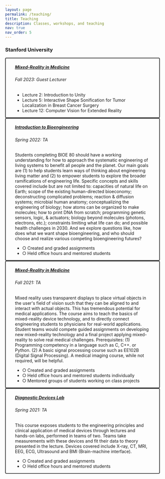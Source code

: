 ```yaml
---
layout: page
permalink: /teaching/
title: Teaching
description: Classes, workshops, and teaching
nav: true
nav_order: 5
---
```


<h3 class="mt-4">Stanford University</h3>

<style>
  .custom-border {
    border: 2px solid #333; /* Adjust the color as needed */
    border-radius: 4px; /* Optional: if you want rounded corners */
  }
  .custom-padding {
    padding-left: 30px; /* Adjust the left padding as needed */
    padding-right: 30px; /* Adjust the right padding as needed */
  }
  .no-background {
    background-color: transparent !important; /* Override background color */
  }
</style>

<div class="card custom-border">
  <div class="p-3">
    <div class="row">
      <div class="col-10 custom-padding">
        <h5 class="card-title">
          <a href="https://med.stanford.edu/immers/news/rad206.html" target="_blank" rel="noopener noreferrer">Mixed-Reality in Medicine</a>
        </h5>
        <h6 class="card-subtitle font-italic mb-3">Fall 2023: Guest Lecturer</h6>
        <ul class="list-group list-group-flush">
          <li class="list-group-item no-background">Lecture 2: Introduction to Unity</li>
          <li class="list-group-item no-background">Lecture 5: Interactive Shape Sonification for Tumor Localization in Breast Cancer Surgery</li>
          <li class="list-group-item no-background">Lecture 12: Computer Vision for Extended Reality</li>
        </ul>
      </div>
    </div>
  </div>
</div>

<div class="card custom-border">
  <div class="p-3">
    <div class="row">
      <div class="col-10 custom-padding">
        <h5 class="card-title">
          <a href="https://stanford-bioe80.github.io/docs/introduction/" target="_blank" rel="noopener noreferrer">Introduction to Bioengineering</a>
        </h5>
        <h6 class="card-subtitle font-italic mb-3">Spring 2022: TA</h6>
        <p class="card-text font-weight-light">
          Students completing BIOE 80 should have a working understanding for how to approach the systematic engineering of living systems to benefit all people and the planet. Our main goals are (1) to help students learn ways of thinking about engineering living matter and (2) to empower students to explore the broader ramifications of engineering life. Specific concepts and skills covered include but are not limited to: capacities of natural life on Earth; scope of the existing human-directed bioeconomy; deconstructing complicated problems; reaction & diffusion systems; microbial human anatomy; conceptualizing the engineering of biology; how atoms can be organized to make molecules; how to print DNA from scratch; programming genetic sensors, logic, & actuators; biology beyond molecules (photons, electrons, etc.); constraints limiting what life can do; and possible health challenges in 2030. And we explore questions like, how does what we want shape bioengineering, and who should choose and realize various competing bioengineering futures? 
        </p>
        <ul class="list-group list-group-flush">
          <li class="list-group-item no-background">○ Created and graded assignments</li>
          <li class="list-group-item no-background">○ Held office hours and mentored students</li>
        </ul>
      </div>
    </div>
  </div>
</div>

<div class="card custom-border">
  <div class="p-3">
    <div class="row">
      <div class="col-10 custom-padding">
        <h5 class="card-title">
          <a href="https://med.stanford.edu/immers/news/rad206.html" target="_blank" rel="noopener noreferrer">Mixed-Reality in Medicine</a>
        </h5>
        <h6 class="card-subtitle font-italic mb-3">Fall 2021: TA</h6>
        <p class="card-text font-weight-light">
          Mixed reality uses transparent displays to place virtual objects in the user's field of vision such that they can be aligned to and interact with actual objects. This has tremendous potential for medical applications. The course aims to teach the basics of mixed-reality device technology, and to directly connect engineering students to physicians for real-world applications. Student teams would compete guided assignments on developing new mixed-reality technology and a final project applying mixed-reality to solve real medical challenges. Prerequisites: (1) Programming competency in a language such as C, C++. or Python. (2) A basic signal processing course such as EE102B (Digital Signal Processing). A medical imaging course, while not required, will be helpful. 
        </p>
        <ul class="list-group list-group-flush">
          <li class="list-group-item no-background">○ Created and graded assignments</li>
          <li class="list-group-item no-background">○ Held office hours and mentored students individually</li>
          <li class="list-group-item no-background">○ Mentored groups of students working on class projects</li>
        </ul>
      </div>
    </div>
  </div>
</div>

<div class="card custom-border">
  <div class="p-3">
    <div class="row">
      <div class="col-10 custom-padding">
        <h5 class="card-title">
          <a href="https://explorecourses.stanford.edu/search?view=catalog&filter-coursestatus-Active=on&page=0&catalog=&q=BIOE+301C%3A+Diagnostic+Devices+Lab&collapse=" target="_blank" rel="noopener noreferrer">Diagnostic Devices Lab</a>
        </h5>
        <h6 class="card-subtitle font-italic mb-3">Spring 2021: TA</h6>
        <p class="card-text font-weight-light">
          This course exposes students to the engineering principles and clinical application of medical devices through lectures and hands-on labs, performed in teams of two. Teams take measurements with these devices and fit their data to theory presented in the lecture. Devices covered include X-ray, CT, MRI, EEG, ECG, Ultrasound and BMI (Brain-machine interface). 
        </p>
        <ul class="list-group list-group-flush">
          <li class="list-group-item no-background">○ Created and graded assignments</li>
          <li class="list-group-item no-background">○ Held office hours and mentored students</li>
        </ul>
      </div>
    </div>
  </div>
</div>


<!-- <div class="card mt-3">
  <div class="p-3">
    <div class="row">
      <div class="col-sm-10">
        <h5 class="font-weight-bold">Introduction to Machine Learning</h5>
      </div>
      <div class="col-sm-2 text-left text-sm-right">
        <span class="badge font-weight-bold cyan-color darken-1 text-uppercase align-middle" href="https://www.cs.cmu.edu/~pradeepr/courses/701/2018-spring/" target="_blank">
            10-701
        </span>
      </div>
    </div>
    <h6 class="font-italic mt-2 mt-sm-0">Spring 2018: Teaching Assistant</h6>
    <ul class="card-text font-weight-light list-group list-group-flush">
      <li class="list-group-item">○ Graduate-level introduction to machine learning course for masters and PhD students, taught by <a href="https://www.cs.cmu.edu/~pradeepr/" target="_blank">Prof. Pradeep Ravikumar</a> and  <a href="https://www.cs.cmu.edu/~mmv/" target="_blank">Prof. Manuela Veloso</a>.</li>
      <li class="list-group-item">○ I mentored groups of students working on class projects, held recitations, created and graded homeworks and exams.</li>
      <li class="list-group-item">○ I was awarded a Machine Learning Department <a href="https://www.ml.cmu.edu/news/news-archive/2018/may/machine-learning-ta-awards-2018.html" target="_blank">Teaching Assistant Award</a>.</li>
      <li class="list-group-item">○ Course materials can be found <a href="http://www.cs.cmu.edu/~pradeepr/courses/701/2018-spring/" target="_blank">here</a>.</li>
    </ul>
  </div>
</div>

<div class="card">
  <div class="p-3">
    <div class="row">
      <div class="col-sm-10">
        <h5 class="card-title"><a href="https://med.stanford.edu/immers/news/rad206.html" target="_blank" rel="noopener noreferrer">Mixed-Reality in Medicine</a></h5>
        <h6 class="card-subtitle font-italic">Fall 2023: Guest Lecturer</h6>
      </div>
      <div class="col-sm-2 text-sm-right">
        <span class="badge">
          RAD206
        </span>
      </div>
    </div>
      
      <li class="list-group-item">
        <div class="row">
          <div class="col-sm-9">
            Lecture 2: Introduction to Unity
          </div>
          </li>
      
      <li class="list-group-item">
        <div class="row">
          <div class="col-sm-9">
            Lecture 5: Interactive Shape Sonification for Tumor Localization in Breast Cancer Surgery

          </div>
          <div class="col-sm-3">
      </li>
      
      <li class="list-group-item">
        <div class="row">
          <div class="col-sm-9">
            Lecture 12: Computer Vision for Extended Reality
          </div>
        </div>
      </li>
    
  </div>
</div>  -->
